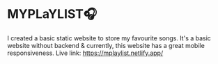 # MYPLaYLIST🎧
I created a basic static website to store my favourite songs. It's a basic website without backend &amp; currently, this website has a great mobile responsiveness. 
Live link: https://mplaylist.netlify.app/
